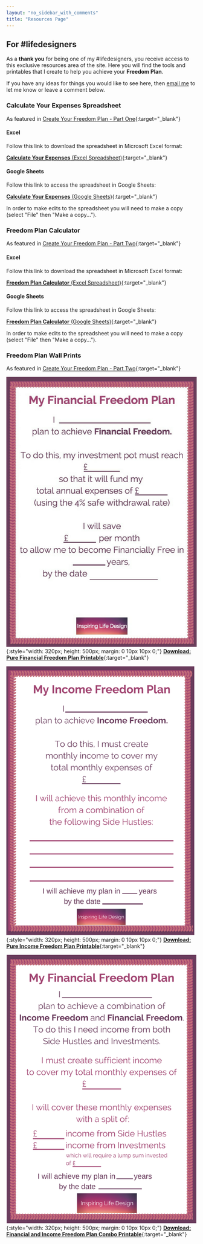```yaml
---
layout: "no_sidebar_with_comments"
title: "Resources Page"
---
```

## For #lifedesigners

As a **thank you** for being one of my #lifedesigners, you receive access to this exclusive resources area of the site. Here you will find the tools and printables that I create to help you achieve your **Freedom Plan**.

If you have any ideas for things you would like to see here, then [email me](mailto:hello@inspiringlifedesign.com) to let me know or leave a comment below.

 <div class="separator-2"></div>

### Calculate Your Expenses Spreadsheet
As featured in [Create Your Freedom Plan - Part One](http://inspiringlifedesign.com/posts/freedom-plan-part-1.html){:target="_blank"}

#### Excel
Follow this link to download the spreadsheet in Microsoft Excel format:

[**Calculate Your Expenses** (Excel Spreadsheet)](/downloads/Calculate_Your_Expenses.xlsx){:target="_blank"}


#### Google Sheets
Follow this link to access the spreadsheet in Google Sheets:

[**Calculate Your Expenses** (Google Sheets)](https://docs.google.com/spreadsheets/d/10HOv_iYavga6o3FwxeoSZVw-AMy6Oxfa4th86dASDHw/edit?usp=sharing){:target="_blank"}

In order to make edits to the spreadsheet you will need to make a copy (select "File" then "Make a copy...").

 <div class="separator-2"></div>

### Freedom Plan Calculator
As featured in [Create Your Freedom Plan - Part Two](http://inspiringlifedesign.com/posts/freedom-plan-part-2.html){:target="_blank"}

#### Excel
Follow this link to download the spreadsheet in Microsoft Excel format:

[**Freedom Plan Calculator** (Excel Spreadsheet)](/downloads/Financial_Freedom_calculator.xlsx){:target="_blank"}


#### Google Sheets
Follow this link to access the spreadsheet in Google Sheets:

[**Freedom Plan Calculator** (Google Sheets)](http://bit.ly/freedomcalculator){:target="_blank"}

In order to make edits to the spreadsheet you will need to make a copy (select "File" then "Make a copy...").

 <div class="separator-2"></div>

### Freedom Plan Wall Prints
As featured in [Create Your Freedom Plan - Part Two](http://inspiringlifedesign.com/posts/freedom-plan-part-2.html){:target="_blank"}

![Printable For Wall For Pure Financial Freedom Plan](/i/Freedom_WallPlan_1.png){:style="width: 320px; height: 500px; margin: 0 10px 10px 0;"}
[**Download: Pure Financial Freedom Plan Printable**](/printables/Freedom_Plan_1.pdf){:target="_blank"}

![Printable For Wall For Pure Income Freedom Plan](/i/Freedom_WallPlan_2.png){:style="width: 320px; height: 500px; margin: 0 10px 10px 0;"}
[**Download: Pure Income Freedom Plan Printable**](/printables/Freedom_Plan_2.pdf){:target="_blank"}

![Printable For Wall For Combination Financial and Income Freedom Plan](/i/Freedom_WallPlan_3.png){:style="width: 320px; height: 500px; margin: 0 10px 10px 0;"}
[**Download: Financial and Income Freedom Plan Combo Printable**](/printables/Freedom_Plan_3.pdf){:target="_blank"}

 <div class="separator-2"></div>